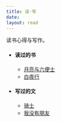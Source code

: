 ```yaml
---
title: 读·写
date:
layout: read
---
```


读书心得与写作。

- #### 读过的书
	- [月亮与六便士](#)
	- [白夜行](#)

- #### 写过的文
	- [骑士](http://joecy.wang/post/%E9%AA%91%E5%A3%AB/)
	- [我没有朋友](http://joecy.wang/post/%E6%88%91%E6%B2%A1%E6%9C%89%E6%9C%8B%E5%8F%8B/)
